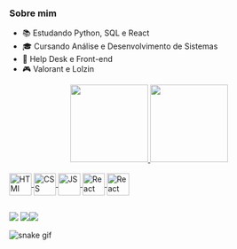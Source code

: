 ### Sobre mim

- 📚 Estudando Python, SQL e React
- 🎓 Cursando Análise e Desenvolvimento de Sistemas
- 💼 Help Desk e Front-end 
- 🎮 Valorant e Lolzin


<div align="center">
 <a href="https://github.com/owjoaovitor">
<img height="140em" src="https://github-readme-stats.vercel.app/api?username=owjoaovitor&show_icons=true&theme=tokyonight&include_all_commits=true&count_private=true"/>
<img height="140em" src="https://github-readme-stats.vercel.app/api/top-langs/?username=owjoaovitor&layout=compact&langs_count=7&theme=tokyonight"/>
</div>

 <div style="display: inline_block"><br>
 <img align="center" alt="HTMl"  height="40" width="40"src="https://cdn.jsdelivr.net/gh/devicons/devicon/icons/html5/html5-original.svg"/>        
 <img align="center" alt="CSS"   height="40" width="40"src="https://cdn.jsdelivr.net/gh/devicons/devicon/icons/css3/css3-original.svg"/>    
 <img align="center" alt="JS"    height="40" width="40" src="https://cdn.jsdelivr.net/gh/devicons/devicon/icons/javascript/javascript-original.svg">
 <img align="center" alt="React" height="40" width="40" src="https://cdn.jsdelivr.net/gh/devicons/devicon/icons/react/react-original.svg">
 <img align="center" alt="React" height="40" width="40" src="https://cdn.jsdelivr.net/gh/devicons/devicon/icons/python/python-original.svg"/>
          
 </div>
  
  ##
 
<div> 
<a href="https://www.linkedin.com/in/jo%C3%A3o-vitor-41693a232" target="_blank"><img src="https://img.shields.io/badge/-LinkedIn-%230077B5?style=for-the-badge&logo=linkedin&logoColor=white" target="_blank"></a
 <br>
<a href="https://memoria.joaovitormsilva.repl.co" target="_blank"><img src="https://img.shields.io/badge/jogodamemoria-000000?style=for-the-badge&logo=About.&logoColor=white" target="_blank" ></a

<a href="https://portfolio.joaovitormsilva.repl.co" target="_blank"><img src="https://img.shields.io/badge/-Portf%C3%B3lio-brown?style=for-the-badge&logo=true.me&logoColor=white" target="_blank"></a>

![snake gif](https://github.com/owjoaovitor/owjoaovitor/blob/output/github-contribution-grid-snake.svg)
